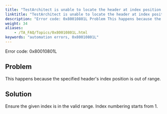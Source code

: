 ```yaml
--- 
title: "TestArchitect is unable to locate the header at index position <index>. The index value is out of range."
linktitle: "TestArchitect is unable to locate the header at index position <index>. The index value is out of range."
description: "Error code: 0x80010801L Problem This happens because the specified header's index position is out of range. Solution Ensure the given index is in the valid range. Index numbering starts from 1."
weight: 34
aliases: 
    - /TA_FAQ/Topics/0x80010801L.html
keywords: "automation errors, 0x80010801L"
---
```


Error code: 0x80010801L

## Problem

This happens because the specified header's index position is out of range.

## Solution

Ensure the given index is in the valid range. Index numbering starts from 1.




